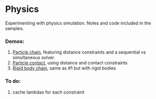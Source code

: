 # Physics
Experimenting with physics simulation. Notes and code included in the samples.

### Demos:
1. [Particle chain](http://htmlpreview.github.io/?https://github.com/aguaviva/Physics/blob/master/ChainSimulation.html), featuring distance constraints and a sequential vs simultaneous solver. 
2. [Particle contact](http://htmlpreview.github.io/?https://github.com/aguaviva/Physics/blob/master/ContactConstraints.html), using distance and contact constraints
3. [Rigid body chain](http://htmlpreview.github.io/?https://github.com/aguaviva/Physics/blob/master/RigidSolidChain.html), same as #1 but with rigid bodies


### To do:
1. cache lambdas for each constraint
